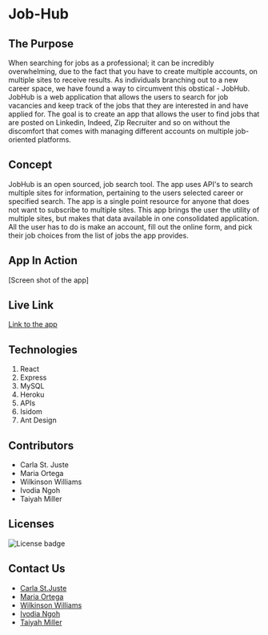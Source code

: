 # Job-Hub

## The Purpose

When searching for jobs as a professional; it can be incredibly overwhelming, due to the fact that you have to create multiple accounts, on multiple sites to receive results. As individuals branching out to a new career space, we have found a way to circumvent this obstical - JobHub. JobHub is a web application that allows the users to search for job vacancies and keep track of the jobs that they are interested in and have applied for. The goal is to create an app that allows the user to find jobs that are posted on Linkedin, Indeed, Zip Recruiter and so on without the discomfort that comes with managing different accounts on multiple job-oriented
platforms.


## Concept

JobHub is an open sourced, job search tool. The app uses API's to search multiple sites for information, pertaining to the users selected career or specified search. The app is a single point resource for anyone that does not want to subscribe to multiple sites. This app brings the user the utility of multiple sites, but makes that data available in one consolidated application. All the user has to do is make an account, fill out the online form, and pick their job choices from the list of jobs the app provides.

## App In Action

[Screen shot of the app]

## Live Link

[Link to the app](https://career-hub.herokuapp.com/)
## Technologies

 1. React
 2. Express
 3. MySQL
 4. Heroku
 5. APIs
 6. Isidom
 7. Ant Design

## Contributors

* Carla St. Juste
* Maria Ortega
* Wilkinson Williams
* Ivodia Ngoh
* Taiyah Miller

## Licenses

 ![License badge](https://img.shields.io/badge/License-MIT-green)

## Contact Us

 * <a href="mailto:carlastjuste@gmail.com"> Carla St.Juste</a>
 * <a href="mailto:mariaortegapb@gmail.com"> Maria Ortega </a>
 * <a href="mailto:srawilkinsonwilliams@yahoo.com"> Wilkinson Williams </a>
 * <a href="mailto:ivodiainjoh@gmail.com"> Ivodia Ngoh </a>
 * <a href="mailto:taiyahm23@gmail.com"> Taiyah Miller </a>







